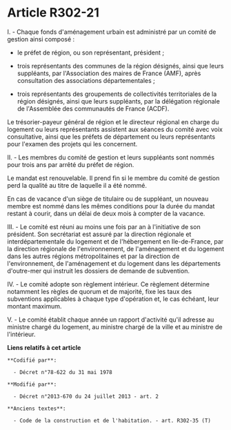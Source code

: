# Article R302-21

I. - Chaque fonds d'aménagement urbain est administré par un comité de gestion ainsi composé :

- le préfet de région, ou son représentant, président ;

- trois représentants des communes de la région désignés, ainsi que leurs suppléants, par l'Association des maires de France
(AMF), après consultation des associations départementales ;

- trois représentants des groupements de collectivités territoriales de la région désignés, ainsi que leurs suppléants, par
la délégation régionale de l'Assemblée des communautés de France (ACDF).

Le trésorier-payeur général de région et le directeur régional en charge du logement ou leurs représentants assistent aux
séances du comité avec voix consultative, ainsi que les préfets de département ou leurs représentants pour l'examen des
projets qui les concernent.

II. - Les membres du comité de gestion et leurs suppléants sont nommés pour trois ans par arrêté du préfet de région.

Le mandat est renouvelable. Il prend fin si le membre du comité de gestion perd la qualité au titre de laquelle il a été
nommé.

En cas de vacance d'un siège de titulaire ou de suppléant, un nouveau membre est nommé dans les mêmes conditions pour la
durée du mandat restant à courir, dans un délai de deux mois à compter de la vacance.

III. - Le comité est réuni au moins une fois par an à l'initiative de son président. Son secrétariat est assuré par la
direction régionale et interdépartementale du logement et de l'hébergement en Ile-de-France, par la direction régionale de
l'environnement, de l'aménagement et du logement dans les autres régions métropolitaines et par la direction de
l'environnement, de l'aménagement et du logement dans les départements d'outre-mer qui instruit les dossiers de demande de
subvention.

IV. - Le comité adopte son règlement intérieur. Ce règlement détermine notamment les règles de quorum et de majorité, fixe
les taux des subventions applicables à chaque type d'opération et, le cas échéant, leur montant maximum.

V. - Le comité établit chaque année un rapport d'activité qu'il adresse au ministre chargé du logement, au ministre chargé de
la ville et au ministre de l'intérieur.

**Liens relatifs à cet article**

	**Codifié par**:

	  - Décret n°78-622 du 31 mai 1978

	**Modifié par**:

	  - Décret n°2013-670 du 24 juillet 2013 - art. 2

	**Anciens textes**:

	  - Code de la construction et de l'habitation. - art. R302-35 (T)
